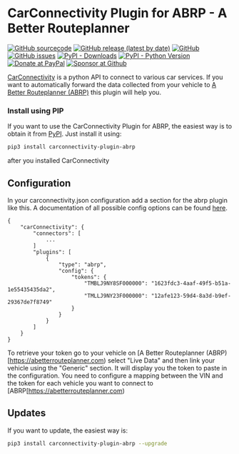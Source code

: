 

# CarConnectivity Plugin for ABRP - A Better Routeplanner
[![GitHub sourcecode](https://img.shields.io/badge/Source-GitHub-green)](https://github.com/tillsteinbach/CarConnectivity-plugin-abrp/)
[![GitHub release (latest by date)](https://img.shields.io/github/v/release/tillsteinbach/CarConnectivity-plugin-abrp)](https://github.com/tillsteinbach/CarConnectivity-plugin-abrp/releases/latest)
[![GitHub](https://img.shields.io/github/license/tillsteinbach/CarConnectivity-plugin-abrp)](https://github.com/tillsteinbach/CarConnectivity-plugin-abrp/blob/master/LICENSE)
[![GitHub issues](https://img.shields.io/github/issues/tillsteinbach/CarConnectivity-plugin-abrp)](https://github.com/tillsteinbach/CarConnectivity-plugin-abrp/issues)
[![PyPI - Downloads](https://img.shields.io/pypi/dm/carconnectivity-plugin-abrp?label=PyPI%20Downloads)](https://pypi.org/project/carconnectivity-plugin-abrp/)
[![PyPI - Python Version](https://img.shields.io/pypi/pyversions/carconnectivity-plugin-abrp)](https://pypi.org/project/carconnectivity-plugin-abrp/)
[![Donate at PayPal](https://img.shields.io/badge/Donate-PayPal-2997d8)](https://www.paypal.com/donate?hosted_button_id=2BVFF5GJ9SXAJ)
[![Sponsor at Github](https://img.shields.io/badge/Sponsor-GitHub-28a745)](https://github.com/sponsors/tillsteinbach)

[CarConnectivity](https://github.com/tillsteinbach/CarConnectivity) is a python API to connect to various car services. If you want to automatically forward the data collected from your vehicle to [A Better Routeplanner (ABRP)](https://abetterrouteplanner.com) this plugin will help you.

### Install using PIP
If you want to use the CarConnectivity Plugin for ABRP, the easiest way is to obtain it from [PyPI](https://pypi.org/project/carconnectivity-plugin-abrp/). Just install it using:
```bash
pip3 install carconnectivity-plugin-abrp
```
after you installed CarConnectivity

## Configuration
In your carconnectivity.json configuration add a section for the abrp plugin like this. A documentation of all possible config options can be found [here](https://github.com/tillsteinbach/CarConnectivity-plugin-abrp/tree/main/doc/Config.md).
```
{
    "carConnectivity": {
        "connectors": [
            ...
        ]
        "plugins": [
            {
                "type": "abrp",
                "config": {
                    "tokens": {
                        "TMBLJ9NY8SF000000": "1623fdc3-4aaf-49f5-b51a-1e55435435da2",
                        "TMLLJ9NY23F000000": "12afe123-59d4-8a3d-b9ef-29367de7f8749"
                    }
                }
            }
        ]
    }
}
```
To retrieve your token go to your vehicle on [A Better Routeplanner (ABRP)[https://abetterrouteplanner.com) select "Live Data" and then link your vehicle using the "Generic" section. It will display you the token to paste in the configuration. You need to configure a mapping between the VIN and the token for each vehicle you want to connect to [ABRP[https://abetterrouteplanner.com)

## Updates
If you want to update, the easiest way is:
```bash
pip3 install carconnectivity-plugin-abrp --upgrade
```
